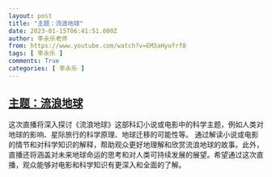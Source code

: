 ```yaml
---
layout: post
title: "主题：流浪地球"
date: 2023-01-15T06:41:51.000Z
author: 李永乐老师
from: https://www.youtube.com/watch?v=EM3aHyufrf8
tags: [ 李永乐 ]
comments: True
categories: [ 李永乐 ]
---
```

<!--1673764911000-->
[主题：流浪地球](https://www.youtube.com/watch?v=EM3aHyufrf8)
------

<div>
这次直播将深入探讨《流浪地球》这部科幻小说或电影中的科学主题，例如人类对地球的影响、星际旅行的科学原理、地球迁移的可能性等。 通过解读小说或电影的情节和对科学知识的解释，帮助观众更好地理解和欣赏流浪地球的故事。此外，直播还将涵盖对未来地球命运的思考和对人类可持续发展的展望。希望通过这次直播，观众能够对电影和科学知识有更深入和全面的了解。
</div>
